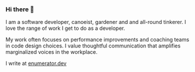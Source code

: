 ### Hi there 👋

I am a software developer, canoeist, gardener and and all-round tinkerer. I love the range of work I get to do as a developer.

My work often focuses on performance improvements and coaching teams in code design choices. I value thoughtful communication that amplifies marginalized voices in the workplace.

I write at [enumerator.dev](https://enumerator.dev)
